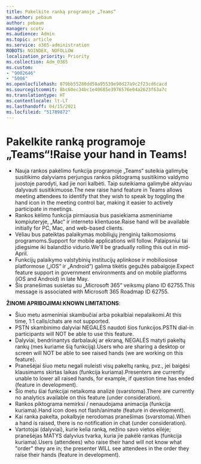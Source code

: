 ```yaml
---
title: Pakelkite ranką programoje „Teams“
ms.author: pebaum
author: pebaum
manager: scotv
ms.audience: Admin
ms.topic: article
ms.service: o365-administration
ROBOTS: NOINDEX, NOFOLLOW
localization_priority: Priority
ms.collection: Adm_O365
ms.custom:
- "9002646"
- "5086"
ms.openlocfilehash: 879bb55280dd58a95539e90d27a9c2f23cd6cacd
ms.sourcegitcommit: 8bc60ec34bc1e40685e3976576e04a2623f63a7c
ms.translationtype: HT
ms.contentlocale: lt-LT
ms.lasthandoff: 04/15/2021
ms.locfileid: "51789872"
---
```

# <a name="raise-your-hand-in-teams"></a><span data-ttu-id="88d1c-102">Pakelkite ranką programoje „Teams“!</span><span class="sxs-lookup"><span data-stu-id="88d1c-102">Raise your hand in Teams!</span></span>

- <span data-ttu-id="88d1c-103">Nauja rankos pakėlimo funkcija programoje „Teams“ suteikia galimybę susitikimo dalyviams perjungus rankos piktogramą susitikimo valdymo juostoje parodyti, kad jie nori kalbėti. Taip suteikiama galimybė aktyviau dalyvauti susitikimuose.</span><span class="sxs-lookup"><span data-stu-id="88d1c-103">The new raise hand feature in Teams allows meeting attendees to identify that they wish to speak by toggling the hand icon in the meeting control bar, making it easier to actively participate in meetings.</span></span>
- <span data-ttu-id="88d1c-104">Rankos kėlimo funkcija pirmiausia bus pasiekiama asmeniniame kompiuteryje, „Mac“ ir interneto klientuose.</span><span class="sxs-lookup"><span data-stu-id="88d1c-104">Raise hand will be available initially for PC, Mac, and web-based clients.</span></span>
- <span data-ttu-id="88d1c-105">Vėliau bus pateiktas palaikymas mobiliųjų įrenginių taikomosioms programoms.</span><span class="sxs-lookup"><span data-stu-id="88d1c-105">Support for mobile applications will follow.</span></span> <span data-ttu-id="88d1c-106">Palaipsniui tai įdiegsime iki balandžio vidurio.</span><span class="sxs-lookup"><span data-stu-id="88d1c-106">We'll be gradually rolling this out in mid-April.</span></span>
- <span data-ttu-id="88d1c-107">Funkcijų palaikymo valstybinių institucijų aplinkose ir mobiliosiose platformose („iOS“ ir „Android“) galima tikėtis gegužės pabaigoje.</span><span class="sxs-lookup"><span data-stu-id="88d1c-107">Expect feature support in government environments and on mobile platforms (iOS and Android) in late May.</span></span>
- <span data-ttu-id="88d1c-108">Šis pranešimas susietas su „Microsoft 365“ veiksmų plano ID 62755.</span><span class="sxs-lookup"><span data-stu-id="88d1c-108">This message is associated with Microsoft 365 Roadmap ID 62755.</span></span>

<span data-ttu-id="88d1c-109">**ŽINOMI APRIBOJIMAI**:</span><span class="sxs-lookup"><span data-stu-id="88d1c-109">**KNOWN LIMITATIONS**:</span></span>

- <span data-ttu-id="88d1c-110">Šiuo metu asmeniniai skambučiai arba pokalbiai nepalaikomi.</span><span class="sxs-lookup"><span data-stu-id="88d1c-110">At this time, 1:1 calls/chats are not supported.</span></span>
- <span data-ttu-id="88d1c-111">PSTN skambinimo dalyviai NEGALĖS naudoti šios funkcijos.</span><span class="sxs-lookup"><span data-stu-id="88d1c-111">PSTN dial-in participants will NOT be able to use this feature.</span></span>
- <span data-ttu-id="88d1c-112">Dalyviai, bendrinantys darbalaukį ar ekraną, NEGALĖS matyti pakeltų rankų (mes kuriame šią funkciją).</span><span class="sxs-lookup"><span data-stu-id="88d1c-112">Users who are sharing a desktop or screen will NOT be able to see raised hands (we are working on this feature).</span></span>
- <span data-ttu-id="88d1c-113">Pranešėjai šiuo metu negali nuleisti visų pakeltų rankų, pvz., jei baigėsi klausimams skirtas laikas (funkcija kuriama).</span><span class="sxs-lookup"><span data-stu-id="88d1c-113">Presenters are currently unable to lower all raised hands, for example, if question time has ended (feature in development).</span></span>
- <span data-ttu-id="88d1c-114">Šio metu šiai funkcijai netaikoma analizė (svarstoma).</span><span class="sxs-lookup"><span data-stu-id="88d1c-114">There are currently no analytics available on this feature (under consideration).</span></span>
- <span data-ttu-id="88d1c-115">Rankos piktograma nemirksi / nenaudojama animacija (funkcija kuriama).</span><span class="sxs-lookup"><span data-stu-id="88d1c-115">Hand icon does not flash/animate (feature in development).</span></span>
- <span data-ttu-id="88d1c-116">Kai ranka pakelta, pokalbyje nerodomas pranešimas (svarstoma).</span><span class="sxs-lookup"><span data-stu-id="88d1c-116">When a hand is raised, there is no notification in chat (under consideration).</span></span>
- <span data-ttu-id="88d1c-117">Vartotojai (dalyviai), kurie kelia ranką, nežino savo vietos eilėje; pranešėjas MATYS dalyvius tvarka, kuria jie pakėlė rankas (funkcija kuriama).</span><span class="sxs-lookup"><span data-stu-id="88d1c-117">Users (attendees) who raise their hand will not know what "order" they are in; the presenter WILL see attendees in the order they raise their hands (feature in development).</span></span>
